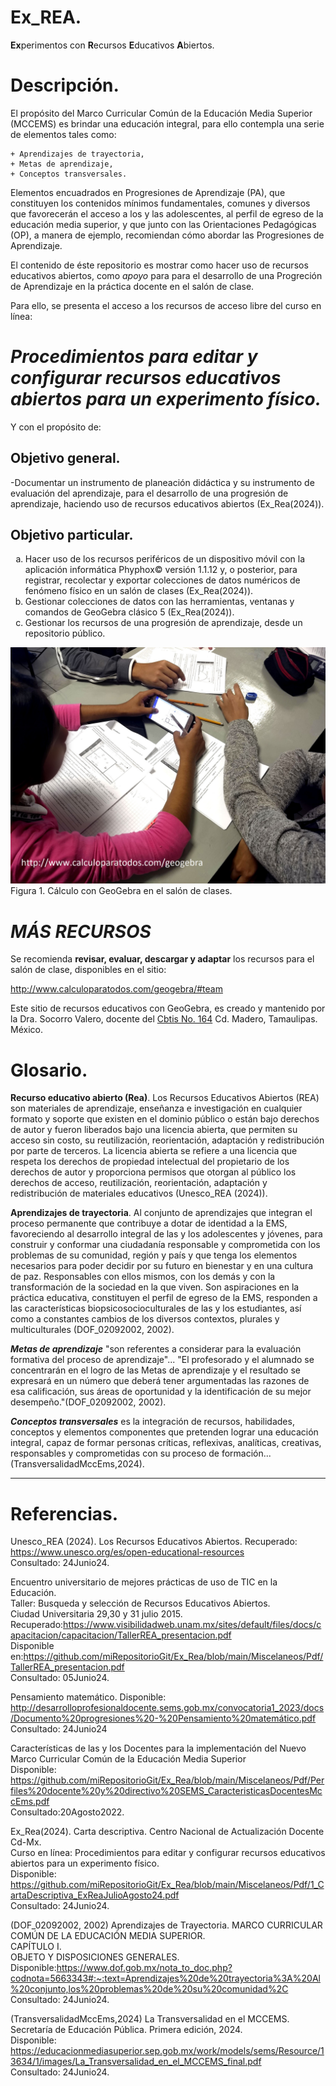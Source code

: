 # Ex_REA. 

**Ex**perimentos con **R**ecursos **E**ducativos **A**biertos. 

# Descripción.

El propósito del Marco Curricular Común de la Educación Media Superior (MCCEMS) es brindar 
una educación integral, para ello contempla una serie de elementos tales como:

	+ Aprendizajes de trayectoria,
	+ Metas de aprendizaje,
	+ Conceptos transversales.

Elementos encuadrados en Progresiones de Aprendizaje (PA), que constituyen los contenidos mínimos 
fundamentales, comunes y diversos que favorecerán el acceso a los y las adolescentes, al perfil de 
egreso de la educación media superior, y que junto con las Orientaciones Pedagógicas (OP), 
a manera de ejemplo, recomiendan cómo abordar las Progresiones de Aprendizaje.

El contenido de éste repositorio es mostrar como hacer uso de recursos educativos abiertos, 
como _apoyo_ para para el desarrollo de una Progreción de Aprendizaje en la práctica docente en el salón de clase.

Para ello, se presenta el acceso a los recursos de acceso libre del curso en línea: 

# _Procedimientos para editar y configurar recursos educativos abiertos para un experimento físico._

Y con el propósito de:

## Objetivo general. 

-Documentar un instrumento de planeación didáctica y su instrumento de evaluación del aprendizaje, para el desarrollo 
de una progresión de aprendizaje, haciendo uso de recursos educativos abiertos (Ex_Rea(2024)). 

## Objetivo particular. 

<ol type="a">
  <li> Hacer uso de los recursos periféricos de un dispositivo móvil 
      con la aplicación informática Phyphox© versión 1.1.12 y, o posterior, para 
	  registrar, recolectar y exportar colecciones de datos numéricos 
	  de fenómeno físico en un salón de clases (Ex_Rea(2024)). </li>
  <li> Gestionar colecciones de datos con las herramientas, 
	   ventanas y comandos de GeoGebra clásico 5 (Ex_Rea(2024)). </li>
  <li> Gestionar los recursos de una progresión de aprendizaje, desde un repositorio público. </li> 
</ol>


![cálculo con GeoGebra](https://github.com/miRepositorioGit/Ex_Rea/blob/main/Miscelaneos/Img/pic_alumnos1.jpg) 
</br>
Figura 1. Cálculo con GeoGebra en el salón de clases.
</br>


# _MÁS RECURSOS_ 

Se recomienda **revisar, evaluar, descargar y adaptar** los recursos para el salón de clase, disponibles en el sitio:

http://www.calculoparatodos.com/geogebra/#team 

Este sitio de recursos educativos con GeoGebra, es creado y mantenido por la Dra. Socorro Valero, 
docente del [Cbtis No. 164](https://cbtis164.edu.mx/web/) Cd. Madero, Tamaulipas. México.


# Glosario.

**Recurso educativo abierto (Rea)**.
	Los Recursos Educativos Abiertos (REA) son materiales de aprendizaje, 
	enseñanza e investigación en cualquier formato y soporte que existen 
	en el dominio público o están bajo derechos de autor y fueron 
	liberados bajo una licencia abierta, que permiten su acceso sin costo,
	su reutilización, reorientación, adaptación y redistribución por parte
	de terceros. 	La licencia abierta se refiere a una licencia que 
	respeta los derechos de propiedad intelectual del propietario de los 
	derechos de autor y proporciona permisos que otorgan al público los 
	derechos de acceso, reutilización, reorientación, adaptación y 
	redistribución de materiales educativos (Unesco_REA (2024)).

**Aprendizajes de trayectoria**.
	Al conjunto de aprendizajes que integran el proceso permanente que 
	contribuye a dotar de identidad a la EMS, favoreciendo al desarrollo 
	integral de las y los adolescentes y jóvenes, para construir y conformar 
	una ciudadanía responsable y comprometida con los problemas de su comunidad, 
	región y país y que tenga los elementos necesarios para poder decidir por su 
	futuro en bienestar y en una cultura de paz. Responsables con ellos mismos, 
	con los demás y con la transformación de la sociedad en la que viven. 
	Son aspiraciones en la práctica educativa, constituyen el perfil de egreso 
	de la EMS, responden a las características biopsicosocioculturales de las 
	y los estudiantes, así como a constantes cambios de los diversos contextos, 
	plurales y multiculturales (DOF_02092002, 2002).
	
***Metas de aprendizaje***
	"son referentes a considerar para la evaluación formativa del proceso de aprendizaje"...
	"El profesorado y el alumnado se concentrarán en el logro de las Metas de 
	aprendizaje y el resultado se expresará en un número que deberá tener 
	argumentadas las razones de esa calificación, sus áreas de oportunidad 
	y la identificación de su mejor desempeño."(DOF_02092002, 2002).
	
***Conceptos transversales***
es la integración de recursos, habilidades, conceptos y elementos componentes 
que pretenden lograr una educación integral, capaz de
formar personas críticas, reflexivas, analíticas, creativas, responsables y
comprometidas con su proceso de formación... (TransversalidadMccEms,2024).
	
***
	
# Referencias.

Unesco_REA (2024).
Los Recursos Educativos Abiertos.
Recuperado: https://www.unesco.org/es/open-educational-resources </br>
Consultado: 24Junio24.

Encuentro universitario de mejores prácticas de uso de TIC en la Educación.</br>
Taller: Busqueda y selección de Recursos Educativos Abiertos.</br>
Ciudad Universitaria 29,30 y 31 julio 2015.</br>
Recuperado:https://www.visibilidadweb.unam.mx/sites/default/files/docs/capacitacion/capacitacion/TallerREA_presentacion.pdf </br>
Disponible en:https://github.com/miRepositorioGit/Ex_Rea/blob/main/Miscelaneos/Pdf/TallerREA_presentacion.pdf </br>
Consultado: 05Junio24.</br>

Pensamiento matemático.
Disponible:
http://desarrolloprofesionaldocente.sems.gob.mx/convocatoria1_2023/docs/Documento%20progresiones%20-%20Pensamiento%20matemático.pdf </br>
Consultado: 24Junio24 </br>

Características de las y los Docentes para la implementación del Nuevo Marco Curricular Común de la Educación Media Superior </br>
Disponible: https://github.com/miRepositorioGit/Ex_Rea/blob/main/Miscelaneos/Pdf/Perfiles%20docente%20y%20directivo%20SEMS_CaracteristicasDocentesMccEms.pdf </br>
Consultado:20Agosto2022. </br>

Ex_Rea(2024). Carta descriptiva. Centro Nacional de Actualización Docente Cd-Mx. </br>
Curso en línea: Procedimientos para editar y configurar recursos educativos abiertos para un experimento físico. </br>
Disponible: https://github.com/miRepositorioGit/Ex_Rea/blob/main/Miscelaneos/Pdf/1_CartaDescriptiva_ExReaJulioAgosto24.pdf </br>
Consultado: 24Junio24. </br>

(DOF_02092002, 2002) Aprendizajes de Trayectoria.
MARCO CURRICULAR COMÚN DE LA EDUCACIÓN MEDIA SUPERIOR.</br>
CAPÍTULO I.</br>
OBJETO Y DISPOSICIONES GENERALES.</br>
Disponible:https://www.dof.gob.mx/nota_to_doc.php?codnota=5663343#:~:text=Aprendizajes%20de%20trayectoria%3A%20Al%20conjunto,los%20problemas%20de%20su%20comunidad%2C </br>
Consultado: 24Junio24. </br>

(TransversalidadMccEms,2024) La Transversalidad en el MCCEMS.</br>
Secretaría de Educación Pública. Primera edición, 2024.</br>
Disponible: https://educacionmediasuperior.sep.gob.mx/work/models/sems/Resource/13634/1/images/La_Transversalidad_en_el_MCCEMS_final.pdf </br>
Consultado: 24Junio24. </br>